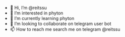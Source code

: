 - 👋 Hi, I’m @reitssu
- 👀 I’m interested in phyton
- 🌱 I’m currently learning phyton
- 💞️ I’m looking to collaborate on telegram user bot
- 📫 How to reach me search me on telegram @reitssu

<!---
reitssu/reitssu is a ✨ special ✨ repository because its `README.md` (this file) appears on your GitHub profile.
You can click the Preview link to take a look at your changes.
--->

